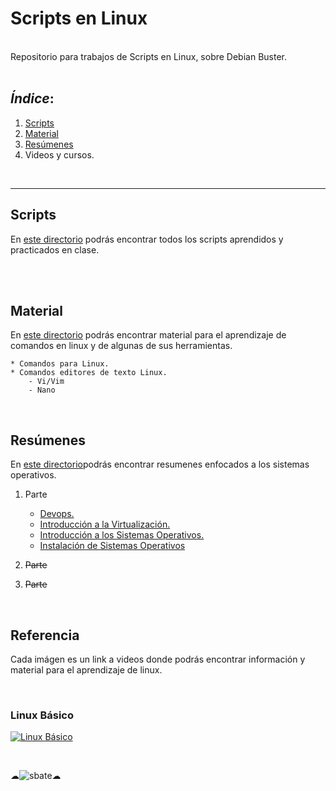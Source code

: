 # Scripts en Linux

<br>
Repositorio para trabajos de Scripts en Linux, sobre Debian Buster.
<br>
<br>

## *Índice*:

1. [Scripts](https://github.com/Mbonillac/scripts-linux/tree/main/Scripts)
2. [Material](https://github.com/Mbonillac/scripts-linux/tree/main/Material)
3. [Resúmenes](https://github.com/Mbonillac/scripts-linux/tree/main/Resumenes)
4. Videos y cursos.
       
<br>

---

## Scripts

En [este directorio](https://github.com/Mbonillac/scripts-linux/tree/main/Scripts) podrás encontrar todos los scripts aprendidos y practicados en clase.

<br>
<br>

## Material

En [este directorio](https://github.com/Mbonillac/scripts-linux/tree/main/Material) podrás encontrar material para el aprendizaje de comandos en linux y de algunas de sus herramientas.

    * Comandos para Linux. 
    * Comandos editores de texto Linux.
        - Vi/Vim
        - Nano

<br>

## Resúmenes

 En [este directorio](https://github.com/Mbonillac/scripts-linux/tree/main/Resumenes)podrás encontrar resumenes enfocados a los sistemas operativos.

1. Parte
    - [Devops.](https://github.com/Mbonillac/scripts-linux/blob/main/Resumenes/DEVOPS.pdf)
    - [Introducción a la Virtualización.](https://github.com/Mbonillac/scripts-linux/blob/main/Resumenes/Introducci%C3%B3n%20a%20la%20Virtualizaci%C3%B3n.pdf)
    - [Introducción a los Sistemas Operativos.](https://github.com/Mbonillac/scripts-linux/blob/main/Resumenes/Introducci%C3%B3n%20a%20los%20Sistemas%20Operativos.pdf)
    - [Instalación de Sistemas Operativos](https://github.com/Mbonillac/scripts-linux/blob/main/Resumenes/Instalaci%C3%B3n%20de%20Sistemas%20Operativos.pdf)
   
    
    

2. ~~Parte~~
3. ~~Parte~~



        

 <br>
 

## Referencia

Cada imágen es un link a videos donde podrás encontrar información y material para el aprendizaje de linux.

<br>

### Linux Básico

[![Linux Básico](https://sinergiaformacion.es/wp-content/uploads/2014/10/linux-basico1.jpg)](https://www.youtube.com/watch?v=gmwTsbGFkr4&list=PLqfeRTJ9glJSND2v4s_uAvXtnbBZo2LGI&index=10)

<br>

☁![sbate](https://lh3.googleusercontent.com/proxy/HDmlpB-27x04831Ut4IZppeMJiKtYuO85eWWwyXBfIgBE5KhyBIK9aX5Pduyamt46W-GReSQUIss1GExt8bfGaN2BdRVta9MigH199owTcKlriYUN0Ah4f-R9HQu)☁ 
